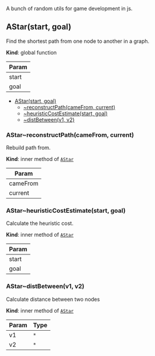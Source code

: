 A bunch of random utils for game development in js.

<a name="AStar"></a>

## AStar(start, goal)
Find the shortest path from one node to another in a graph.

**Kind**: global function  

| Param |
| --- |
| start | 
| goal | 


* [AStar(start, goal)](#AStar)
    * [~reconstructPath(cameFrom, current)](#AStar..reconstructPath)
    * [~heuristicCostEstimate(start, goal)](#AStar..heuristicCostEstimate)
    * [~distBetween(v1, v2)](#AStar..distBetween)

<a name="AStar..reconstructPath"></a>

### AStar~reconstructPath(cameFrom, current)
Rebuild path from.

**Kind**: inner method of [<code>AStar</code>](#AStar)  

| Param |
| --- |
| cameFrom | 
| current | 

<a name="AStar..heuristicCostEstimate"></a>

### AStar~heuristicCostEstimate(start, goal)
Calculate the heuristic cost.

**Kind**: inner method of [<code>AStar</code>](#AStar)  

| Param |
| --- |
| start | 
| goal | 

<a name="AStar..distBetween"></a>

### AStar~distBetween(v1, v2)
Calculate distance between two nodes

**Kind**: inner method of [<code>AStar</code>](#AStar)  

| Param | Type |
| --- | --- |
| v1 | <code>\*</code> | 
| v2 | <code>\*</code> | 

